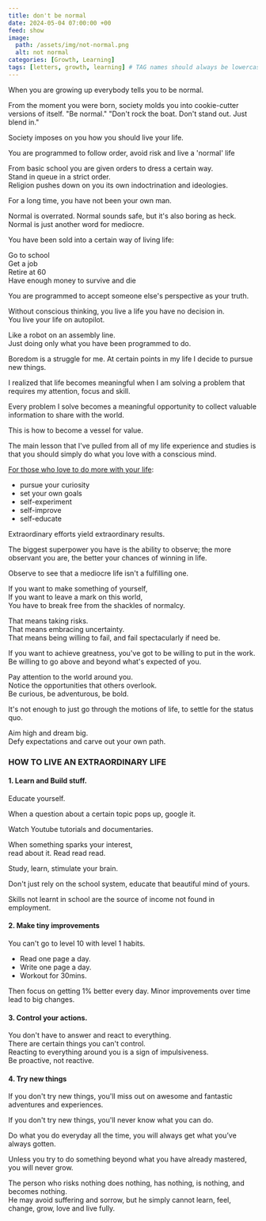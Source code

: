 ```yaml
---
title: don't be normal
date: 2024-05-04 07:00:00 +00
feed: show
image:
  path: /assets/img/not-normal.png
  alt: not normal
categories: [Growth, Learning]
tags: [letters, growth, learning] # TAG names should always be lowercase
---
```


When you are growing up everybody tells you to be normal.

From the moment you were born, society molds you into cookie-cutter versions of itself. "Be normal." "Don't rock the boat. Don't stand out. Just blend in."

Society imposes on you how you should live your life.

You are programmed to follow order, avoid risk and live a 'normal' life

From basic school you are given orders to dress a certain way.  
Stand in queue in a strict order.  
Religion pushes down on you its own indoctrination and ideologies.

For a long time, you have not been your own man.

Normal is overrated. Normal sounds safe, but it's also boring as heck.  
Normal is just another word for mediocre.

You have been sold into a certain way of living life:

Go to school  
Get a job  
Retire at 60  
Have enough money to survive and die

You are programmed to accept someone else's perspective as your truth.

Without conscious thinking, you live a life you have no decision in.   
You live your life on autopilot.

Like a robot on an assembly line.   
Just doing only what you have been programmed to do.

Boredom is a struggle for me. At certain points in my life I decide to pursue new things.

I realized that life becomes meaningful when I am solving a problem that requires my attention, focus and skill.

Every problem I solve becomes a meaningful opportunity to collect valuable information to share with the world.

This is how to become a vessel for value.

The main lesson that I've pulled from all of my life experience and studies is that you should simply do what you love with a conscious mind.

[For those who love to do more with your life](https://skillembassy.org):

 - pursue your curiosity  
 - set your own goals  
 - self-experiment  
 - self-improve  
 - self-educate

Extraordinary efforts yield extraordinary results.

The biggest superpower you have is the ability to observe; the more observant you are, the better your chances of winning in life.

Observe to see that a mediocre life isn't a fulfilling one.

If you want to make something of yourself,  
If you want to leave a mark on this world,   
You have to break free from the shackles of normalcy.

That means taking risks.   
That means embracing uncertainty.   
That means being willing to fail, and fail spectacularly if need be.

If you want to achieve greatness, you've got to be willing to put in the work.  
Be willing to go above and beyond what's expected of you.

Pay attention to the world around you.  
Notice the opportunities that others overlook.  
Be curious, be adventurous, be bold.

It's not enough to just go through the motions of life, to settle for the status quo.

Aim high and dream big.  
Defy expectations and carve out your own path.

### HOW TO LIVE AN EXTRAORDINARY LIFE

#### 1. Learn and Build stuff.

Educate yourself. 

When a question about a certain topic pops up, google
it. 

Watch Youtube tutorials and documentaries.

When something sparks your interest,  
read about it. Read read read. 

Study, learn, stimulate your brain. 

Don't just rely on the school system, educate that beautiful mind of yours.

Skills not learnt in school are the source of income not found in employment.

#### 2. Make tiny improvements

You can't go to level 10 with level 1 habits.

- Read one page a day.
- Write one page a day.
- Workout for 30mins. 

Then focus on getting 1% better every day. 
Minor improvements over time lead to big changes.

#### 3. Control your actions.

You don't have to answer and react to everything.  
There are certain things you can't control.  
Reacting to everything around you is a sign of impulsiveness.  
Be proactive, not reactive.

#### 4. Try new things

If you don't try new things, you'll miss out on awesome and fantastic adventures and experiences.

If you don't try new things, you'll never know what you can do.

Do what you do everyday all the time, you will always get what you’ve always gotten.

Unless you try to do something beyond what you have already mastered, you will never grow.

The person who risks nothing does nothing, has nothing, is nothing, and becomes nothing.  
He may avoid suffering and sorrow, but he simply cannot learn, feel, change, grow, love and live fully.
